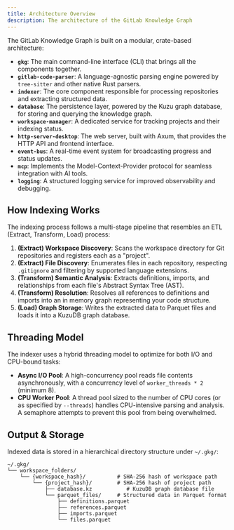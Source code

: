 ```yaml
---
title: Architecture Overview
description: The architecture of the GitLab Knowledge Graph
---
```


The GitLab Knowledge Graph is built on a modular, crate-based architecture:

- **`gkg`**: The main command-line interface (CLI) that brings all the components together.
- **`gitlab-code-parser`**: A language-agnostic parsing engine powered by `tree-sitter` and other native Rust parsers.
- **`indexer`**: The core component responsible for processing repositories and extracting structured data.
- **`database`**: The persistence layer, powered by the Kuzu graph database, for storing and querying the knowledge graph.
- **`workspace-manager`**: A dedicated service for tracking projects and their indexing status.
- **`http-server-desktop`**: The web server, built with Axum, that provides the HTTP API and frontend interface.
- **`event-bus`**: A real-time event system for broadcasting progress and status updates.
- **`mcp`**: Implements the Model-Context-Provider protocol for seamless integration with AI tools.
- **`logging`**: A structured logging service for improved observability and debugging.

## How Indexing Works

The indexing process follows a multi-stage pipeline that resembles an ETL (Extract, Transform, Load) process:

1.  **(Extract) Workspace Discovery**: Scans the workspace directory for Git repositories and registers each as a "project".
2.  **(Extract) File Discovery**: Enumerates files in each repository, respecting `.gitignore` and filtering by supported language extensions.
3.  **(Transform) Semantic Analysis**: Extracts definitions, imports, and relationships from each file's Abstract Syntax Tree (AST).
4.  **(Transform) Resolution**: Resolves all references to definitions and imports into an in memory graph representing your code structure.
5.  **(Load) Graph Storage**: Writes the extracted data to Parquet files and loads it into a KuzuDB graph database.

## Threading Model

The indexer uses a hybrid threading model to optimize for both I/O and CPU-bound tasks:

- **Async I/O Pool**: A high-concurrency pool reads file contents asynchronously, with a concurrency level of `worker_threads * 2` (minimum 8).
- **CPU Worker Pool**: A thread pool sized to the number of CPU cores (or as specified by `--threads`) handles CPU-intensive parsing and analysis. A semaphore attempts to prevent this pool from being overwhelmed.

## Output & Storage

Indexed data is stored in a hierarchical directory structure under `~/.gkg/`:

```
~/.gkg/
└── workspace_folders/
    └── {workspace_hash}/          # SHA-256 hash of workspace path
        └── {project_hash}/        # SHA-256 hash of project path
            ├── database.kz           # KuzuDB graph database file
            └── parquet_files/     # Structured data in Parquet format
                ├── definitions.parquet
                ├── references.parquet
                ├── imports.parquet
                └── files.parquet
```
